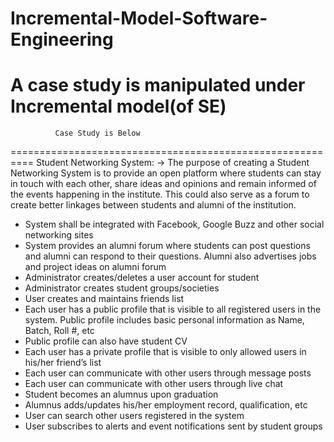 # Incremental-Model-Software-Engineering
A case study is manipulated under Incremental model(of SE)
==========================================================
              Case Study is Below
==========================================================
Student Networking System:
-> The purpose of creating a Student Networking System is to provide an open platform where students can
stay in touch with each other, share ideas and opinions and remain informed of the events
happening in the institute. This could also serve as a forum to create better linkages between
students and alumni of the institution.
              <Requirements>
- System shall be integrated with Facebook, Google Buzz and other social networking sites
- System provides an alumni forum where students can post questions and alumni can respond to
  their questions. Alumni also advertises jobs and project ideas on alumni forum
- Administrator creates/deletes a user account for student
- Administrator creates student groups/societies
- User creates and maintains friends list
- Each user has a public profile that is visible to all registered users in the system. Public profile
  includes basic personal information as Name, Batch, Roll #, etc
- Public profile can also have student CV
- Each user has a private profile that is visible to only allowed users in his/her friend’s list
- Each user can communicate with other users through message posts
- Each user can communicate with other users through live chat
- Student becomes an alumnus upon graduation
- Alumnus adds/updates his/her employment record, qualification, etc
- User can search other users registered in the system
- User subscribes to alerts and event notifications sent by student groups
